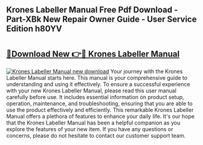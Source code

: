 ## Krones Labeller Manual Free Pdf Download - Part-XBk New Repair Owner Guide - User Service Edition h80YV

# <h2><a href="http://bc3089.oget.top/?id=Krones+Labeller+Manual">🔗Download New 👉🔴 Krones Labeller Manual</a></h2>

[![Krones Labeller Manual new download](https://i.imgur.com/5g1atiW.png)](http://bc3089.oget.top/?id=Krones+Labeller+Manual)
Your journey with the Krones Labeller Manual starts here. This manual is your comprehensive guide to understanding and using it effectively. To ensure a successful experience with your new Krones Labeller Manual, please read this user manual carefully before use. It includes essential information on product setup, operation, maintenance, and troubleshooting, ensuring that you are able to use the product effectively and efficiently. This remarkable Krones Labeller Manual offers a plethora of features to enhance your daily life. It's our hope that the Krones Labeller Manual has been a helpful companion as you explore the features of your new item. If you have any questions or concerns, please do not hesitate to contact our customer support team.
